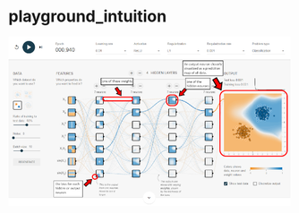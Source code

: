 # playground_intuition


<p align="center">
  <img src="https://github.com/grensen/playground_intuition/blob/main/playground_intuition_intro.png">
</p>
